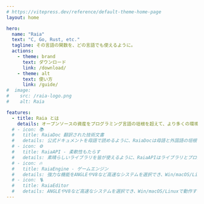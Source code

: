```yaml
---
# https://vitepress.dev/reference/default-theme-home-page
layout: home

hero:
  name: "Raia"
  text: "C, Go, Rust, etc."
  tagline: その言語の関数を、どの言語でも使えるように。
  actions:
    - theme: brand
      text: ダウンロード
      link: /download/
    - theme: alt
      text: 使い方
      link: /guide/
#  image:
#    src: /raia-logo.png
#    alt: Raia

features:
  - title: Raia とは
    details: オープンソースの資産をプログラミング言語の垣根を超えて、より多くの環境で活用できるようにすることを目指しています。それらの機能のデモストレーションとして独自のゲームエンジンを開発しています。
  # - icon: 📚
  #   title: RaiaDoc 翻訳された技術文書
  #   details: 公式ドキュメントを母語で読めるように、RaiaDocは母語と外国語の垣根を取り払い、わかりやすいドキュメントを提供するプロジェクトです。
  # - icon: ⚙️
  #   title: RaiaAPI - 柔軟性もたらす
  #   details: 素晴らしいライブラリを皆が使えるように、RaiaAPIはライブラリとプログラミング言語の垣根を取り払い、やり取り開発を容易にするために。
  # - icon: 🔥
  #   title: RaiaEngine - ゲームエンジン
  #   details: 強力な機能をANGLEやV8など高速なシステムを選択でき、Win/macOS/Linuxで動作する。
  # - icon: 🪜
  #   title: RaiaEditor
  #   details: ANGLEやV8など高速なシステムを選択でき、Win/macOS/Linuxで動作する。
---
```


